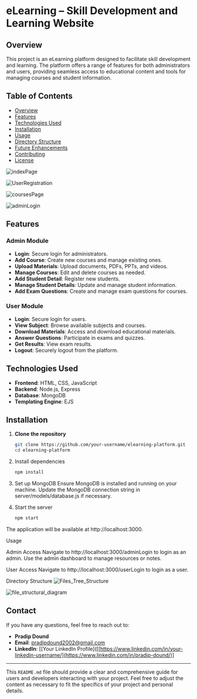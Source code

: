 # eLearning – Skill Development and Learning Website

## Overview
This project is an eLearning platform designed to facilitate skill development and learning. The platform offers a range of features for both administrators and users, providing seamless access to educational content and tools for managing courses and student information.

## Table of Contents
- [Overview](#overview)
- [Features](#features)
- [Technologies Used](#technologies-used)
- [Installation](#installation)
- [Usage](#usage)
- [Directory Structure](#directory-structure)
- [Future Enhancements](#future-enhancements)
- [Contributing](#contributing)
- [License](#license)

![indexPage](https://github.com/PradipSD/eLearning_INeuron/assets/100369014/472c70c1-7314-4dce-9bd0-fe513aa56a8a)

![UserRegistration](https://github.com/PradipSD/eLearning_INeuron/assets/100369014/16815b97-def2-46a9-a0a0-88346fdeb498)

![coursesPage](https://github.com/PradipSD/eLearning_INeuron/assets/100369014/ded5bed1-db06-49ac-95ef-a053d20d3803)

![adminLogin](https://github.com/PradipSD/eLearning_INeuron/assets/100369014/af4a54f5-efd8-4503-a864-5a85844f54ef)


## Features
### Admin Module
- **Login**: Secure login for administrators.
- **Add Course**: Create new courses and manage existing ones.
- **Upload Materials**: Upload documents, PDFs, PPTs, and videos.
- **Manage Courses**: Edit and delete courses as needed.
- **Add Student Detail**: Register new students.
- **Manage Student Details**: Update and manage student information.
- **Add Exam Questions**: Create and manage exam questions for courses.

### User Module
- **Login**: Secure login for users.
- **View Subject**: Browse available subjects and courses.
- **Download Materials**: Access and download educational materials.
- **Answer Questions**: Participate in exams and quizzes.
- **Get Results**: View exam results.
- **Logout**: Securely logout from the platform.

## Technologies Used
- **Frontend**: HTML, CSS, JavaScript
- **Backend**: Node.js, Express
- **Database**: MongoDB
- **Templating Engine**: EJS

## Installation
1. **Clone the repository**
   ```bash
   git clone https://github.com/your-username/elearning-platform.git
   cd elearning-platform

2. Install dependencies
    ```bash
   npm install

4. Set up MongoDB
Ensure MongoDB is installed and running on your machine.
Update the MongoDB connection string in server/models/database.js if necessary.

4. Start the server
    ```bash
    npm start
The application will be available at http://localhost:3000.

Usage

Admin Access
Navigate to http://localhost:3000/adminLogin to login as an admin.
Use the admin dashboard to manage resources or notes.

User Access
Navigate to http://localhost:3000/userLogin to login as a user.

Directory Structure
![Files_Tree_Structure](https://github.com/PradipSD/eLearning_INeuron/assets/100369014/d3a59a77-63db-4c54-89c6-58a131afee2d)


![file_structural_diagram](https://github.com/PradipSD/eLearning_INeuron/assets/100369014/3b437377-ed66-4da2-a8c4-a84b9c2c5030)

## Contact
If you have any questions, feel free to reach out to:
- **Pradip Dound**
- **Email**: [pradipdound2002@gmail.com](mailto:pradipdound2002@gmail.com)
- **LinkedIn**: [[Your LinkedIn Profile]([[https://www.linkedin.com/in/your-linkedin-username/](https://www.linkedin.com/in/pradip-dound/)]

---

This `README.md` file should provide a clear and comprehensive guide for users and developers interacting with your project. Feel free to adjust the content as necessary to fit the specifics of your project and personal details.


